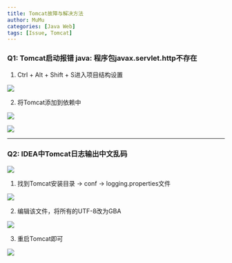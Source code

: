 ```yaml
---
title: Tomcat故障与解决方法
author: MuMu
categories: [Java Web]
tags: [Issue, Tomcat]
---
```


### Q1: Tomcat启动报错 java: 程序包javax.servlet.http不存在

1. Ctrl + Alt + Shift + S进入项目结构设置

![](https://blog.caowei.xyz/blog/Jw-11.jpg)

2. 将Tomcat添加到依赖中

![](https://blog.caowei.xyz/blog/Jw-12.png)

![](https://blog.caowei.xyz/blog/Jw-13.png)

---

### Q2: IDEA中Tomcat日志输出中文乱码

![](https://blog.caowei.xyz/blog/Jw-46.png)

1. 找到Tomcat安装目录 -> conf -> logging.properties文件

![](https://blog.caowei.xyz/blog/Jw-47.png)

2. 编辑该文件，将所有的UTF-8改为GBA

![](https://blog.caowei.xyz/blog/Jw-48.png)

3. 重启Tomcat即可

![](https://blog.caowei.xyz/blog/Jw-49.png)